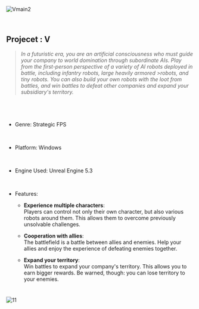 ![Vmain2](https://github.com/Hongyoosung/V/assets/101240036/287df5e0-cd00-4355-bf32-6a19ae945829)

<br/>

## Projecet : V
>*In a futuristic era, you are an artificial consciousness who must guide your company to world domination through subordinate AIs. Play from the first-person perspective of a variety of AI robots deployed in battle, including infantry robots, large heavily armored >robots, and tiny robots. You can also build your own robots with the loot from battles, and win battles to defeat other companies and expand your subsidiary's territory.*

#

<br/>



+ Genre: Strategic FPS
<br/>

+ Platform: Windows
<br/>

+ Engine Used: Unreal Engine 5.3
<br/>

+ Features:

  + **Experience multiple characters**:<br/>
    Players can control not only their own character, but also various robots around them. This allows them to overcome previously unsolvable challenges.

  + **Cooperation with allies**: <br/> The battlefield is a battle between allies and enemies. Help your allies and enjoy the experience of defeating enemies together.

  + **Expand your territory**: <br/> Win battles to expand your company's territory. This allows you to earn bigger rewards. Be warned, though: you can lose territory to your enemies.

#

![11](https://github.com/Hongyoosung/V/assets/101240036/d622e49f-7712-42ef-a86f-7baa68e121bd)
